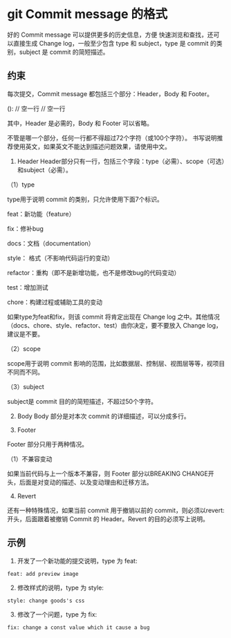 # git Commit message 的格式

好的 Commit message 可以提供更多的历史信息，方便 快速浏览和查找，还可以直接生成 Change log，一般至少包含 type 和 subject，type 是 commit 的类别，subject 是 commit 的简短描述。

## 约束

每次提交，Commit message 都包括三个部分：Header，Body 和 Footer。

<type>(<scope>): <subject>
// 空一行<body>
// 空一行<footer>

其中，Header 是必需的，Body 和 Footer 可以省略。

不管是哪一个部分，任何一行都不得超过72个字符（或100个字符）。
书写说明推荐使用英文，如果英文不能达到描述问题效果，请使用中文。

1. Header
Header部分只有一行，包括三个字段：type（必需）、scope（可选）和subject（必需）。

（1）type

type用于说明 commit 的类别，只允许使用下面7个标识。

feat：新功能（feature）

fix：修补bug

docs：文档（documentation）

style： 格式（不影响代码运行的变动）

refactor：重构（即不是新增功能，也不是修改bug的代码变动）

test：增加测试

chore：构建过程或辅助工具的变动

如果type为feat和fix，则该 commit 将肯定出现在 Change log 之中。其他情况（docs、chore、style、refactor、test）由你决定，要不要放入 Change log，建议是不要。

（2）scope

scope用于说明 commit 影响的范围，比如数据层、控制层、视图层等等，视项目不同而不同。

（3）subject

subject是 commit 目的的简短描述，不超过50个字符。

2. Body
Body 部分是对本次 commit 的详细描述，可以分成多行。

3. Footer

Footer 部分只用于两种情况。

（1）不兼容变动

如果当前代码与上一个版本不兼容，则 Footer 部分以BREAKING CHANGE开头，后面是对变动的描述、以及变动理由和迁移方法。

4. Revert

还有一种特殊情况，如果当前 commit 用于撤销以前的 commit，则必须以revert:开头，后面跟着被撤销 Commit 的 Header。Revert 的目的必须写上说明。

## 示例

1. 开发了一个新功能的提交说明，type 为 feat:
```
feat: add preview image
```

2. 修改样式的说明，type 为 style:
```
style: change goods's css
```

3. 修改了一个问题，type 为 fix:
```
fix: change a const value which it cause a bug
```